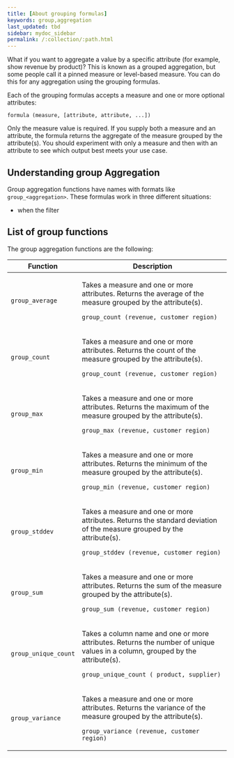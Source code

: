 ```yaml
---
title: [About grouping formulas]
keywords: group,aggregation
last_updated: tbd
sidebar: mydoc_sidebar
permalink: /:collection/:path.html
---
```

What if you want to aggregate a value by a specific attribute (for example, show
revenue by product)? This is known as a grouped aggregation, but some people
call it a pinned measure or level-based measure. You can do this for any
aggregation using the grouping formulas.

Each of the grouping formulas accepts a measure and one or more optional
attributes:

```
formula (measure, [attribute, attribute, ...])
```

Only the measure value is required. If you supply both a measure and an
attribute, the formula returns the aggregate of the measure grouped by the
attribute(s). You should experiment with only a measure and then with an
attribute to see which output best meets your use case.

## Understanding group Aggregation

Group aggregation functions have names with formats like `group_<aggregation>`.  These formulas work in three different situations:

* when the filter

## List of group functions

The group aggregation functions are the following:

<table>
<colgroup>
   <col style="width:25%" />
   <col style="width:75%" />
</colgroup>
  <thead>
    <tr>
      <th>Function</th>
      <th>Description</th>
    </tr>
  </thead>
  <tr>
    <td><code>group_average</code></td>
    <td><p>Takes a measure and one or more attributes. Returns the average of the measure grouped by the attribute(s).</p>
    <p><code>group_count (revenue, customer region)</code></p>
    </td>
  </tr>
  <tr>
    <td><code>group_count</code></td>
    <td><p>Takes a measure and one or more attributes. Returns the count of the measure grouped by the attribute(s).</p>
    <p><code>group_count (revenue, customer region)</code></p>
    </td>
  </tr>
  <tr>
    <td><code>group_max</code></td>
    <td><p>Takes a measure and one or more attributes. Returns the maximum of the measure grouped by the attribute(s).</p>
    <p><code>group_max (revenue, customer region)</code></p>
    </td>
  </tr>
  <tr>
    <td><code>group_min</code></td>
    <td><p>Takes a measure and one or more attributes. Returns the minimum of the measure grouped by the attribute(s).</p>
    <p><code>group_min (revenue, customer region)</code></p>
    </td>
  </tr>
  <tr>
    <td><code>group_stddev</code></td>
    <td><p>Takes a measure and one or more attributes. Returns the standard deviation of the measure grouped by the attribute(s).</p>
    <p><code>group_stddev (revenue, customer region)</code></p>
    </td>
  </tr>
  <tr>
    <td><code>group_sum</code></td>
    <td><p>Takes a measure and one or more attributes. Returns the sum of the measure grouped by the attribute(s).</p>
    <p><code>group_sum (revenue, customer region)</code></p>
    </td>
  </tr>
  <tr>
    <td><code>group_unique_count</code></td>
    <td><p>Takes a column name and one or more attributes. Returns the number of unique values in a column, grouped by the attribute(s).</p>
    <p><code>group_unique_count ( product, supplier)</code></p>
    </td>
  </tr>
  <tr>
    <td><code>group_variance</code></td>
    <td><p>Takes a measure and one or more attributes. Returns the variance of the measure grouped by the attribute(s).</p>
    <p><code>group_variance (revenue, customer region)</code></p>
    </td>
  </tr>
</table>
